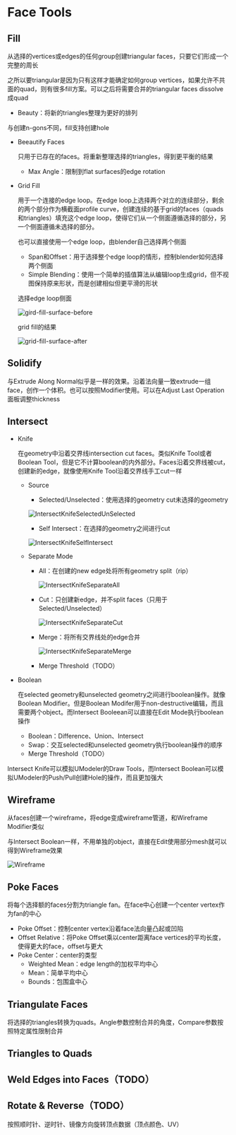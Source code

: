 # Face Tools

## Fill

从选择的vertices或edges的任何group创建triangular faces，只要它们形成一个完整的周长

之所以要triangular是因为只有这样才能确定如何group vertices，如果允许不共面的quad，则有很多fill方案。可以之后将需要合并的triangular faces dissolve成quad

- Beauty：将新的triangles整理为更好的排列

与创建n-gons不同，fill支持创建hole

- Beeautify Faces

  只用于已存在的faces。将重新整理选择的triangles，得到更平衡的结果

  - Max Angle：限制到flat surfaces的edge rotation

- Grid Fill

  用于一个连接的edge loop。在edge loop上选择两个对立的连续部分，剩余的两个部分作为横截面profile curve，创建连续的基于grid的faces（quads和triangles）填充这个edge loop，使得它们从一个侧面遵循选择的部分，另一个侧面遵循未选择的部分。

  也可以直接使用一个edge loop，由blender自己选择两个侧面
  
  - Span和Offset：用于选择整个edge loop的情形，控制blender如何选择两个侧面
  - Simple Blending：使用一个简单的插值算法从编辑loop生成grid，但不视图保持原来形状，而是创建相似但更平滑的形状

  选择edge loop侧面

  ![gird-fill-surface-before](image/grid-fill-surface-before.png)

  grid fill的结果

  ![grid-fill-surface-after](image/grid-fill-surface-after.png)

## Solidify

  与Extrude Along Normal似乎是一样的效果。沿着法向量一致extrude一组face，创作一个体积。也可以按照Modifier使用。可以在Adjust Last Operation面板调整thickness

## Intersect

- Knife

  在geometry中沿着交界线intersection cut faces。类似Knife Tool或者Boolean Tool，但是它不计算boolean的内外部分。Faces沿着交界线被cut，创建新的edge，就像使用Knife Tool沿着交界线手工cut一样

  - Source

    - Selected/Unselected：使用选择的geometry cut未选择的geometry

    ![IntersectKnifeSelectedUnSelected](image/IntersectKnifeSelectedUnSelected.png)

    - Self Intersect：在选择的geometry之间进行cut

    ![IntersectKnifeSelfIntersect](image/IntersectKnifeSelfIntersect.png)

  - Separate Mode

    - All：在创建的new edge处将所有geometry split（rip）

      ![IntersectKnifeSeparateAll](image/IntersectKnifeSeparateAll.png)

    - Cut：只创建新edge，并不split faces（只用于Selected/Unselected）

      ![IntersectKnifeSeparateCut](image/IntersectKnifeSeparateCut.png)

    - Merge：将所有交界线处的edge合并

      ![IntersectKnifeSeparateMerge](image/IntersectKnifeSeparateMerge.png)

    - Merge Threshold（TODO）

- Boolean

  在selected geometry和unselected geometry之间进行boolean操作。就像Boolean Modifier。但是Boolean Modifer用于non-destructive编辑，而且需要两个object。而Intersect Booleean可以直接在Edit Mode执行boolean操作

  - Boolean：Difference、Union、Intersect
  - Swap：交互selected和unselected geometry执行boolean操作的顺序
  - Merge Threshold（TODO）

Intersect Knife可以模拟UModeler的Draw Tools，而Intersect Boolean可以模拟UModeler的Push/Pull创建Hole的操作，而且更加强大

## Wireframe

从faces创建一个wireframe，将edge变成wireframe管道，和Wireframe Modifier类似

与Intersect Boolean一样，不用单独的object，直接在Edit使用部分mesh就可以得到Wireframe效果

![Wireframe](image/Wireframe.png)

## Poke Faces

将每个选择额的faces分割为triangle fan。在face中心创建一个center vertex作为fan的中心

- Poke Offset：控制center vertex沿着face法向量凸起或凹陷
- Offset Relative：将Poke Offset乘以center距离face vertices的平均长度，使得更大的face，offset与更大
- Poke Center：center的类型
  - Weighted Mean：edge length的加权平均中心
  - Mean：简单平均中心
  - Bounds：包围盒中心

## Triangulate Faces

将选择的triangles转换为quads。Angle参数控制合并的角度，Compare参数按照特定属性限制合并

## Triangles to Quads

## Weld Edges into Faces（TODO）

## Rotate & Reverse（TODO）

按照顺时针、逆时针、镜像方向旋转顶点数据（顶点颜色、UV）
